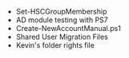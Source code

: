 * Set-HSCGroupMembership
* AD module testing with PS7
* Create-NewAccountManual.ps1
* Shared User Migration Files
* Kevin's folder rights file
